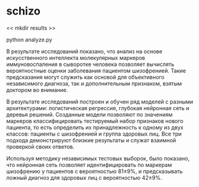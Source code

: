 # schizo

<< mkdir results >>

python analyze.py

В результате исследований показано, что анализ на основе искусственного интеллекта молекулярных маркеров иммуновоспаления в сыворотке человека позволяет вычислять вероятностные оценки заболевания пациентом шизофренией. Такие предсказания могут служить как основой для объективного независимого диагноза, так и дополнительным признаком, взятым доктором во внимание. 
 
В результате исследований построен и обучен ряд моделей с разными архитектурами: логистическая регрессия, глубокая нейронная сеть и деревья решений. Созданные модели позволяют по значениям маркеров классифицировать тестируемый набор признаков нового пациента, то есть определить их принадлежность к одному из двух классов: пациенты с шизофренией и группа здоровых лиц. Все три подхода демонстрируют близкие результаты и служат взаимной проверкой своих ответов. 

Используя методику независимых тестовых выборок, было показано, что нейронная сеть позволяет идентифицировать по маркерам шизофрению у пациентов с вероятностью 81±9%, и предсказывать ложный диагноз для здоровых лиц с вероятностью 42±9%.
